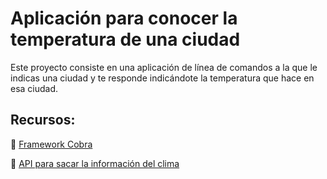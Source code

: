 # Aplicación para conocer la temperatura de una ciudad
Este proyecto consiste en una aplicación de línea de comandos a la que le indicas una ciudad y te responde indicándote la temperatura que hace en esa ciudad.
## Recursos:
📖 [Framework Cobra](https://cobra.dev/)

📖 [API para sacar la información del clima](https://weatherstack.com/)


